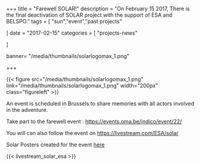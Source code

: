 +++
title = "Farewell SOLAR!"
description = "On February 15 2017, There is  the final deactivation of SOLAR project with the support of ESA and BELSPO."
tags = [
    "sun","event","past projects"
  
]
date = "2017-02-15"
categories = [
    "projects-news"
    
]


banner= "/media/thumbnails/solarlogomax_1.png"


+++


{{< figure src="/media/thumbnails/solarlogomax_1.png"  link="/media/thumbnails/solarlogomax_1.png"  width="200px" class="figureleft" >}}


An event is scheduled in Brussels to share memories with all actors involved in the adventure.

Take part to the farewell event : https://events.oma.be/indico/event/22/

You will can also follow the event on https://livestream.com/ESA/solar

Solar Posters created for the event [here](/media/documents/solarposters2017.pdf)


{{< livestream_solar_esa  >}}

